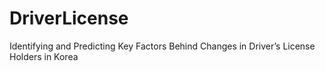 # DriverLicense
Identifying and Predicting Key Factors Behind Changes in Driver’s License Holders in Korea
